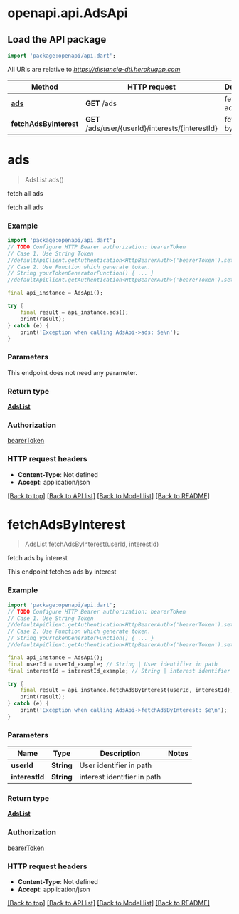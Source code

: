 # openapi.api.AdsApi

## Load the API package
```dart
import 'package:openapi/api.dart';
```

All URIs are relative to *https://distancia-dtl.herokuapp.com*

Method | HTTP request | Description
------------- | ------------- | -------------
[**ads**](AdsApi.md#ads) | **GET** /ads | fetch all ads
[**fetchAdsByInterest**](AdsApi.md#fetchadsbyinterest) | **GET** /ads/user/{userId}/interests/{interestId} | fetch ads by interest


# **ads**
> AdsList ads()

fetch all ads

fetch all ads

### Example
```dart
import 'package:openapi/api.dart';
// TODO Configure HTTP Bearer authorization: bearerToken
// Case 1. Use String Token
//defaultApiClient.getAuthentication<HttpBearerAuth>('bearerToken').setAccessToken('YOUR_ACCESS_TOKEN');
// Case 2. Use Function which generate token.
// String yourTokenGeneratorFunction() { ... }
//defaultApiClient.getAuthentication<HttpBearerAuth>('bearerToken').setAccessToken(yourTokenGeneratorFunction);

final api_instance = AdsApi();

try {
    final result = api_instance.ads();
    print(result);
} catch (e) {
    print('Exception when calling AdsApi->ads: $e\n');
}
```

### Parameters
This endpoint does not need any parameter.

### Return type

[**AdsList**](AdsList.md)

### Authorization

[bearerToken](../README.md#bearerToken)

### HTTP request headers

 - **Content-Type**: Not defined
 - **Accept**: application/json

[[Back to top]](#) [[Back to API list]](../README.md#documentation-for-api-endpoints) [[Back to Model list]](../README.md#documentation-for-models) [[Back to README]](../README.md)

# **fetchAdsByInterest**
> AdsList fetchAdsByInterest(userId, interestId)

fetch ads by interest

This endpoint fetches ads by interest

### Example
```dart
import 'package:openapi/api.dart';
// TODO Configure HTTP Bearer authorization: bearerToken
// Case 1. Use String Token
//defaultApiClient.getAuthentication<HttpBearerAuth>('bearerToken').setAccessToken('YOUR_ACCESS_TOKEN');
// Case 2. Use Function which generate token.
// String yourTokenGeneratorFunction() { ... }
//defaultApiClient.getAuthentication<HttpBearerAuth>('bearerToken').setAccessToken(yourTokenGeneratorFunction);

final api_instance = AdsApi();
final userId = userId_example; // String | User identifier in path
final interestId = interestId_example; // String | interest identifier in path

try {
    final result = api_instance.fetchAdsByInterest(userId, interestId);
    print(result);
} catch (e) {
    print('Exception when calling AdsApi->fetchAdsByInterest: $e\n');
}
```

### Parameters

Name | Type | Description  | Notes
------------- | ------------- | ------------- | -------------
 **userId** | **String**| User identifier in path | 
 **interestId** | **String**| interest identifier in path | 

### Return type

[**AdsList**](AdsList.md)

### Authorization

[bearerToken](../README.md#bearerToken)

### HTTP request headers

 - **Content-Type**: Not defined
 - **Accept**: application/json

[[Back to top]](#) [[Back to API list]](../README.md#documentation-for-api-endpoints) [[Back to Model list]](../README.md#documentation-for-models) [[Back to README]](../README.md)

